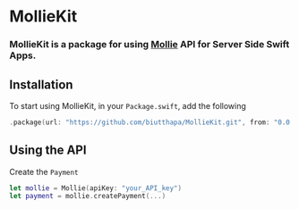# MollieKit


### MollieKit is a package for using [Mollie](https://mollie.com) API for Server Side Swift Apps.

## Installation
To start using MollieKit, in your `Package.swift`, add the following

~~~~swift
.package(url: "https://github.com/biutthapa/MollieKit.git", from: "0.0.1")
~~~~

## Using the API
Create the `Payment`

~~~~swift
let mollie = Mollie(apiKey: "your_API_key")
let payment = mollie.createPayment(...)
~~~~
